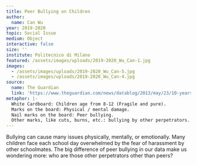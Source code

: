 ```yaml
---
title: Peer Bullying on Children
author:
  name: Can Wu
year: 2019-2020
topic: Social Issue
medium: Object
interactive: false
size: ''
institute: Politecnico di Milano
featured: /assets/images/uploads/2019-2020_Wu_Can-1.jpg
images:
  - /assets/images/uploads/2019-2020_Wu_Can-5.jpg
  - /assets/images/uploads/2019-2020_Wu_Can-4.jpg
source:
  name: The Guardian
  link: 'https://www.theguardian.com/news/datablog/2013/may/23/10-years-bullying-data'
metaphor: |-
  White Cardboard: Children age from 8-12 (Fragile and pure).
  Marks on the board: Physical / mental damage.
  Nail marks on the board: Peer bullying.
  Other marks, like cuts, burns, etc.: bullying by other perpetrators.
---
```

Bullying can cause many issues physically, mentally, or emotionally. Many children face each school day overwhelmed by the fear of harassment by other schoolmates. The big difference of peer bullying in our data make us wondering more: who are those other perpetrators other than peers? 